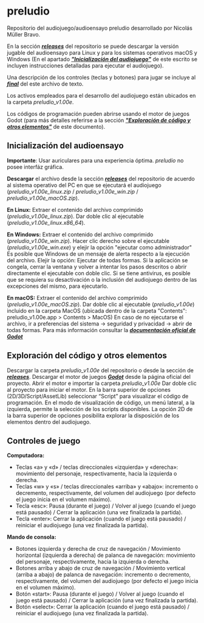 # preludio

Repositorio del audiojuego/audioensayo preludio desarrollado por Nicolás Müller Bravo.

En la sección [**_releases_**][descargas] del repositorio se puede descargar la versión jugable del audioensayo para Linux y para los sistemas operativos macOS y Windows (En el apartado [**_"Inicialización del audiojuego"_**](#Inicialización-del-audioensayo) de este escrito se incluyen instrucciones detalladas para ejecutar el audiojuego).

Una descripción de los controles (teclas y botones) para jugar se incluye al [**_final_**](#Controles-de-juego) del este archivo de texto. 

Los activos empleados para el desarrollo del audiojuego están ubicados en la carpeta _preludio_v1.00e_.

Los códigos de programación pueden abrirse usando el motor de juegos Godot (para más detalles referirse a la sección [**_"Exploración de código y otros elementos"_**](#Exploración-del-código-y-otros-elementos) de este documento).


## Inicialización del audioensayo

**Importante**: Usar auriculares para una experiencia óptima. _preludio_ no posee interfáz gráfica.

**Descargar** el archivo desde la sección [**_releases_**][descargas] del repositorio de acuerdo al sistema operativo del PC en que se ejecutará el audiojuego (_preludio\_v1.00e\_linux.zip_ / _preludio\_v1.00e\_win.zip_ / _preludio\_v1.00e\_macOS.zip_).

**En Linux:**
Extraer el contenido del archivo comprimido (_preludio\_v1.00e\_linux.zip_).
Dar doble clic al ejecutable (_preludio\_v1.00e\_linux.x86_64_). 

**En Windows:**
Extraer el contenido del archivo comprimido (_preludio\_v1.00e\_win.zip_).
Hacer clic derecho sobre el ejecutable (_preludio\_v1.00e\_win.exe_) y elejir la opción "ejecutar como administrador"
Es posible que Windows de un mensaje de alerta respecto a la ejecución del archivo. 
Elejir la opción: Ejecutar de todas formas.
Si la aplicación se congela, cerrar la ventana y volver a intentar los pasos descritos o abrir directamente el ejecutable con doble clic.
Si se tiene antivirus, es posible que se requiera su desactivación o la inclusión del audiojuego dentro de las excepciones del mismo, para ejecutarlo.

**En macOS:**
Extraer el contenido del archivo comprimido (_preludio\_v1.00e\_macOS.zip_).
Dar doble clic al ejecutable (_preludio\_v1.00e_) incluido en la carpeta MacOS (ubicada dentro de la carpeta "Contents": preludio_v1.00e.app > Contents > MacOS)
En caso de no ejecutarse el archivo, ir a preferencias del sistema -> seguridad y privacidad -> abrir de todas formas.
Para más información consultar la [**_documentación oficial de Godot_**](https://docs.godotengine.org/es/4.x/tutorials/export/running_on_macos.html#doc-running-on-macos)


## Exploración del código y otros elementos

Descargar la carpeta _preludio\_v1.00e_ del repositorio o desde la sección de [**_releases_**][descargas].
Descargar el motor de juegos [**_Godot_**](https://godotengine.org/) desde la página oficial del proyecto.
Abrir el motor e importar la carpeta _preludio\_v1.00e_
Dar doble clic al proyecto para iniciar el motor.
En la barra superior de opciones (2D/3D/Script/AssetLib) seleccionar “Script” para visualizar el código de programación.
En el modo de visualización de código, un menú lateral, a la izquierda, permite la selección de los scripts disponibles.
La opción 2D de la barra superior de opciones posibilita explorar la disposición de los elementos dentro del audiojuego.


## Controles de juego

**Computadora:**
* Teclas «a» y «d» / teclas direccionales «izquierda» y «derecha»: movimiento del personaje, respectivamente, hacia la izquierda o derecha.
* Teclas «w» y «s» / teclas direccionales «arriba» y «abajo»: incremento o decremento, respectivamente, del volumen del audiojuego (por defecto el juego inicia en el volumen máximo).
* Tecla «esc»: Pausa (durante el juego) / Volver al juego (cuando el juego está pausado) / Cerrar la aplicación (una vez finalizada la partida).
* Tecla «enter»: Cerrar la aplicación (cuando el juego está pausado) / reiniciar el audiojuego (una vez finalizada la partida).
        
**Mando de consola:**
* Botones izquierda y derecha de cruz de navegación / Movimiento horizontal (izquierda a derecha) de palanca de navegación: movimiento del personaje, respectivamente, hacia la izquierda o derecha.
* Botones arriba y abajo de cruz de navegación / Movimiento vertical (arriba a abajo) de palanca de navegación: incremento o decremento, respectivamente, del volumen del audiojuego (por defecto el juego inicia en el volumen máximo).
* Botón «start»: Pausa (durante el juego) / Volver al juego (cuando el juego está pausado) / Cerrar la aplicación (una vez finalizada la partida).
* Botón «select»: Cerrar la aplicación (cuando el juego está pausado) / reiniciar el audiojuego (una vez finalizada la partida).

[descargas]: https://github.com/mulvo-nied/preludio/releases
